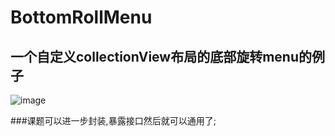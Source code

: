 # BottomRollMenu
一个自定义collectionView布局的底部旋转menu的例子
-----------

![image](https://ww1.sinaimg.cn/large/006tNbRwgy1fdgld5iyctj30ku12awh5.jpg)


###课题可以进一步封装,暴露接口然后就可以通用了;
